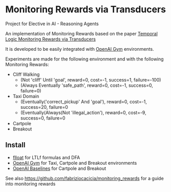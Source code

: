 # Monitoring Rewards via Transducers

Project for Elective in AI - Reasoning Agents

An implementation of Monitoring Rewards based on the paper
[Temporal Logic Monitoring Rewards via Transducers](http://www.diag.uniroma1.it/degiacom/papers/2020draft/kr2020dfipr.pdf)


It is developed to be easily integrated with [OpenAI Gym](https://gym.openai.com/) environments.


Experiments are made for the following environment and with the following Monitoring Rewards:
 - Cliff Walking 
    * (Not 'cliff' Until 'goal', reward=0, cost=-1, success=1, failure=-100)
    * (Always Eventually 'safe_path', reward=0, cost=-1, success=0, failure=0)
 - Taxi Domain
    * (Eventually('correct_pickup' And 'goal'), reward=0, cost=-1, success=20, failure=0
    * (Eventually(Always(Not 'illegal_action'), reward=0, cost=-9, success=0, failure=0
 - Cartpole 
 - Breakout 

## Install 
- [flloat](https://github.com/whitemech/flloat) for LTLf formulas and DFA
- [OpenAI Gym](https://gym.openai.com/) for Taxi, Cartpole and Breakout environments
- [OpenAI Baselines](https://github.com/openai/baselines) for Cartpole and Breakout


See also https://github.com/fabriziocacicia/monitoring_rewards for a guide into monitoring rewards
